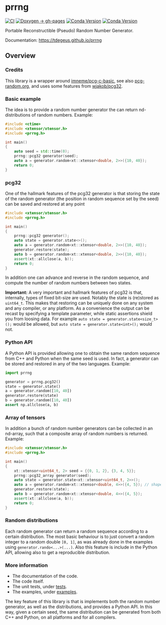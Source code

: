 # prrng

[![CI](https://github.com/tdegeus/prrng/workflows/CI/badge.svg)](https://github.com/tdegeus/prrng/actions)
[![Doxygen -> gh-pages](https://github.com/tdegeus/prrng/workflows/gh-pages/badge.svg)](https://tdegeus.github.io/prrng)
[![Conda Version](https://img.shields.io/conda/vn/conda-forge/prrng.svg)](https://anaconda.org/conda-forge/prrng)
[![Conda Version](https://img.shields.io/conda/vn/conda-forge/python-prrng.svg)](https://anaconda.org/conda-forge/python-prrng)

Portable Reconstructible (Pseudo) Random Number Generator.

Documentation: https://tdegeus.github.io/prrng

## Overview

### Credits

This library is a wrapper around [imneme/pcg-c-basic](https://github.com/imneme/pcg-c-basic), see also [pcg-random.org](http://www.pcg-random.org), and uses some features from [wjakob/pcg32](https://github.com/wjakob/pcg32).

### Basic example

The idea is to provide a random number generator the can return nd-distributions of random numbers. Example:

```cpp
#include <ctime>
#include <xtensor/xtensor.h>
#include <prrng.h>

int main()
{
    auto seed = std::time(0);
    prrng::pcg32 generator(seed);
    auto a = generator.random<xt::xtensor<double, 2>>({10, 40});
    return 0;
}
```

### pcg32

One of the hallmark features of the pcg32 generator is that storing the state of the random generator (the position in random sequence set by the seed) can be saved and restored at any point

```cpp
#include <xtensor/xtensor.h>
#include <prrng.h>

int main()
{
    prrng::pcg32 generator();
    auto state = generator.state<>();
    auto a = generator.random<xt::xtensor<double, 2>>({10, 40});
    generator.restore(state);
    auto b = generator.random<xt::xtensor<double, 2>>({10, 40});
    assert(xt::allclose(a, b));
    return 0;
}
```

In addition one can advance and reverse in the random sequence, and compute the number of random numbers between two states.

**Important:** A very important and hallmark features of pcg32 is that, internally, types of fixed bit-size are used. Notably the state is (re)stored as `uint64_t`. This makes that restoring can be 
uniquely done on any system and any compiler, or any platform.
As a convenience the output can be recast by specifying a template parameter, while static assertions shield you from loosing data. For example `auto state = generator.state<size_t>();` would be allowed, but `auto state = generator.state<int>();` would not.

### Python API

A Python API is provided allowing one to obtain the same random sequence from C++ and Python when the same seed is used.
In fact, a generator can be stored and restored in any of the two languages. 
Example:

```python
import prrng

generator = prrng.pcg32()
state = generator.state()
a = generator.random([10, 40])
generator.restore(state)
b = generator.random([10, 40])
assert np.allclose(a, b)
```

### Array of tensors

In addition a bunch of random number generators can be collected in an nd-array, 
such that a composite array of random numbers is returned.
Example:

```cpp
#include <xtensor/xtensor.h>
#include <prrng.h>

int main()
{
    xt::xtensor<uint64_t, 2> seed = {{0, 1, 2}, {3, 4, 5}};
    prrng::pcg32_array generator(seed);
    auto state = generator.state<xt::xtensor<uint64_t, 2>>();
    auto a = generator.random<xt::xtensor<double, 4>>({4, 5}); // shape {2, 3, 4, 5}
    generator.restore(state);
    auto b = generator.random<xt::xtensor<double, 4>>({4, 5}); 
    assert(xt::allclose(a, b));
    return 0;
}
```

### Random distributions

Each random generator can return a random sequence according to a certain distribution.
The most basic behaviour is to just convert a random integer to a random double `[0, 1]`, 
as was already done in the examples using `generator.rando<...>(...)`. 
Also this feature is include in the Python API, allowing also to get a reproducible distribution.

### More information

*   The documentation of the code.
*   The code itself.
*   The unit tests, under [tests](./tests).
*   The examples, under [examples](./examples).

The key feature of this library is that is implements both the random number generator,
as well as the distributions, and provides a Python API.
In this way, given a certain seed, the same distribution can be generated from both C++ and Python,
on all platforms and for all compilers.
